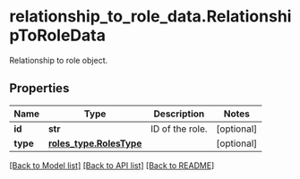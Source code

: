 # relationship_to_role_data.RelationshipToRoleData

Relationship to role object.
## Properties
Name | Type | Description | Notes
------------ | ------------- | ------------- | -------------
**id** | **str** | ID of the role. | [optional] 
**type** | [**roles_type.RolesType**](RolesType.md) |  | [optional] 

[[Back to Model list]](README.md#documentation-for-models) [[Back to API list]](README.md#documentation-for-api-endpoints) [[Back to README]](README.md)


